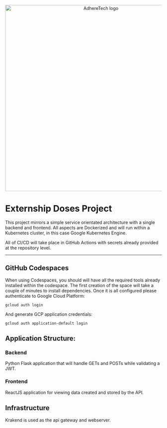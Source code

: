 <p align="center">
<img align="center" src="https://www.adheretech.com/images/AdhereTechLogo.png" alt="AdhereTech logo" width="600"/>
</p>

# Externship Doses Project

This project mirrors a simple service orientated architecture with a single
backend and frontend. All aspects are Dockerized and will run within a
Kubernetes cluster, in this case Google Kubernetes Engine.

All of CI/CD will take place in GitHub Actions with secrets already provided
at the repository level.

-----

## GitHub Codespaces

When using Codespaces, you should will have all the required tools already
installed within the codespace. The first creation of the space will take
a couple of minutes to install dependencies. Once it is all configured please
authenticate to Google Cloud Platform:

```shell
gcloud auth login
```

And generate GCP application credentials:

```shell
gcloud auth application-default login
```

## Application Structure:

### Backend

Python Flask application that will handle GETs and POSTs while validating a JWT.

### Frontend

ReactJS application for viewing data created and stored by the API.

## Infrastructure

Krakend is used as the api gateway and webserver.